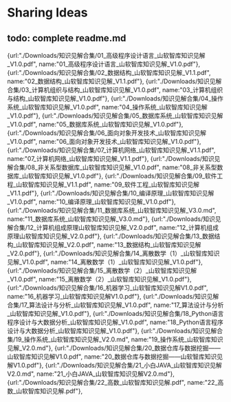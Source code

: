 # Sharing Ideas

## todo: complete readme.md


{url:"./Downloads/知识见解合集/01_高级程序设计语言_山软智库知识见解_V1.0.pdf",
name:"01_高级程序设计语言_山软智库知识见解_V1.0.pdf"},
{url:"./Downloads/知识见解合集/02_数据结构_山软智库知识见解_V1.1.pdf",
name:"02_数据结构_山软智库知识见解_V1.1.pdf"},
{url:"./Downloads/知识见解合集/03_计算机组织与结构_山软智库知识见解_V1.0.pdf",
name:"03_计算机组织与结构_山软智库知识见解_V1.0.pdf"},
{url:"./Downloads/知识见解合集/04_操作系统_山软智库知识见解_V1.0.pdf",
name:"04_操作系统_山软智库知识见解_V1.0.pdf"},
{url:"./Downloads/知识见解合集/05_数据库系统_山软智库知识见解_V1.0.pdf",
name:"05_数据库系统_山软智库知识见解_V1.0.pdf"},
{url:"./Downloads/知识见解合集/06_面向对象开发技术_山软智库知识见解_V1.0.pdf",
name:"06_面向对象开发技术_山软智库知识见解_V1.0.pdf"},
{url:"./Downloads/知识见解合集/07_计算机网络_山软智库知识见解_V1.1.pdf",
name:"07_计算机网络_山软智库知识见解_V1.1.pdf"},
{url:"./Downloads/知识见解合集/08_非关系型数据库_山软智库知识见解_V1.0.pdf",
name:"08_非关系型数据库_山软智库知识见解_V1.0.pdf"},
{url:"./Downloads/知识见解合集/09_软件工程_山软智库知识见解_V1.1.pdf",
name:"09_软件工程_山软智库知识见解_V1.1.pdf"},
{url:"./Downloads/知识见解合集/10_编译原理_山软智库知识见解_V1.0.pdf",
name:"10_编译原理_山软智库知识见解_V1.0.pdf"},
{url:"./Downloads/知识见解合集/11_数据库系统_山软智库知识见解_V3.0.md",
name:"11_数据库系统_山软智库知识见解_V3.0.md"},
{url:"./Downloads/知识见解合集/12_计算机组成原理山软智库知识见解_V2.0.pdf",
name:"12_计算机组成原理山软智库知识见解_V2.0.pdf"},
{url:"./Downloads/知识见解合集/13_数据结构_山软智库知识见解_V2.0.pdf",
name:"13_数据结构_山软智库知识见解_V2.0.pdf"},
{url:"./Downloads/知识见解合集/14_离散数学（1）_山软智库知识见解_V1.0.pdf",
name:"14_离散数学（1）_山软智库知识见解_V1.0.pdf"},
{url:"./Downloads/知识见解合集/15_离散数学（2）_山软智库知识见解_V1.0.pdf",
name:"15_离散数学（2）_山软智库知识见解_V1.0.pdf"},
{url:"./Downloads/知识见解合集/16_机器学习_山软智库知识见解V1.0.pdf",
name:"16_机器学习_山软智库知识见解V1.0.pdf"},
{url:"./Downloads/知识见解合集/17_算法设计与分析_山软智库知识见解_V1.0.pdf",
name:"17_算法设计与分析_山软智库知识见解_V1.0.pdf"},
{url:"./Downloads/知识见解合集/18_Python语言程序设计与大数据分析_山软智库知识见解_V1.0.pdf",
name:"18_Python语言程序设计与大数据分析_山软智库知识见解_V1.0.pdf"},
{url:"./Downloads/知识见解合集/19_操作系统_山软智库知识见解_V2.0.md",
name:"19_操作系统_山软智库知识见解_V2.0.md"},
{url:"./Downloads/知识见解合集/20_数据仓库与数据挖掘——山软智库知识见解V1.0.pdf",
name:"20_数据仓库与数据挖掘——山软智库知识见解V1.0.pdf"},
{url:"./Downloads/知识见解合集/21_小白JAVA_山软智库知识见解V2.0.md",
name:"21_小白JAVA_山软智库知识见解V2.0.md"},
{url:"./Downloads/知识见解合集/22_高数_山软智库知识见解.pdf",
name:"22_高数_山软智库知识见解.pdf"},
